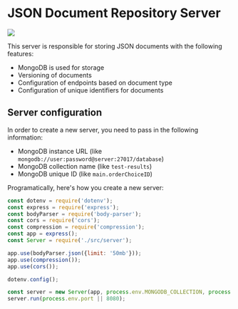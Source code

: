 # JSON Document Repository Server

![](https://codeship.com/projects/203040/status?branch=master)

This server is responsible for storing JSON documents with the following features:

- MongoDB is used for storage
- Versioning of documents
- Configuration of endpoints based on document type
- Configuration of unique identifiers for documents

## Server configuration

In order to create a new server, you need to pass in the following information:

- MongoDB instance URL (like `mongodb://user:password@server:27017/database`)
- MongoDB collection name (like `test-results`)
- MongoDB unique ID (like `main.orderChoiceID`)

Programatically, here's how you create a new server:

```javascript
const dotenv = require('dotenv');
const express = require('express');
const bodyParser = require('body-parser');
const cors = require('cors');
const compression = require('compression');
const app = express();
const Server = require('./src/server');

app.use(bodyParser.json({limit: '50mb'}));
app.use(compression());
app.use(cors());

dotenv.config();

const server = new Server(app, process.env.MONGODB_COLLECTION, process.env.MONGODB_UNIQUE_ID);
server.run(process.env.port || 8080);
```

